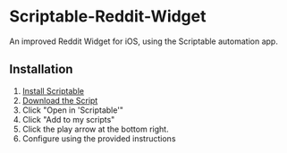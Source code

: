 # Scriptable-Reddit-Widget
An improved Reddit Widget for iOS, using the Scriptable automation app.

## Installation
1. [Install Scriptable](https://apps.apple.com/us/app/scriptable/id1405459188)
2. [Download the Script](https://github.com/oezingle/Scriptable-Reddit-Widget/releases)
3. Click "Open in 'Scriptable'"
4. Click "Add to my scripts"
5. Click the play arrow at the bottom right. 
6. Configure using the provided instructions
